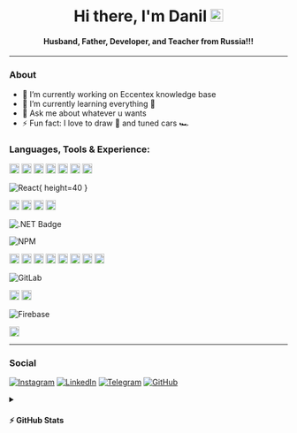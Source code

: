 <h1 align="center"> Hi there, I'm Danil <img src="https://raw.githubusercontent.com/MartinHeinz/MartinHeinz/master/wave.gif" width="23px"></h1>
<h4 align="center"> Husband, Father, Developer, and Teacher from Russia!!!</h4>

---

### About

- 🔭 I’m currently working on Eccentex knowledge base
- 🌱 I’m currently learning everything 🤣
- 💬 Ask me about whatever u wants
- ⚡ Fun fact: I love to draw 🎨 and tuned cars 🏎️

### Languages, Tools & Experience:

<!-- height="18" -->

<img src="https://img.shields.io/badge/HTML5-E34F26?logo=html5&logoColor=fff&style=flat-square" alt="HTML5" height="18">
<img src="https://img.shields.io/badge/CSS3-1572B6?logo=css3&logoColor=fff&style=flat-square" alt="CSS3" height="18">
<img src="https://img.shields.io/badge/JavaScript-F7DF1E?logo=javascript&logoColor=000&style=flat-square" alt="JavaScript" height="18">
<img src="https://img.shields.io/badge/c%23-%23239120.svg?style=for-the-badge&logo=c-sharp&logoColor=white" alt="C#" height="18">
<img src="https://img.shields.io/badge/PowerShell-5391FE?logo=powershell&logoColor=fff&style=flat-square" alt="PowerShell" height="18">
<img src="https://img.shields.io/badge/Markdown-000?logo=markdown&logoColor=fff&style=flat-square" alt="Markdown" height="18">

<img src="https://img.shields.io/badge/Node.js-393?logo=nodedotjs&logoColor=fff&style=flat-square" alt="Node.js" height="18">

![React](https://img.shields.io/badge/react-%2320232a.svg?style=for-the-badge&logo=react&logoColor=%2361DAFB&){ height=40 }

<img src="https://img.shields.io/badge/React%20Router-CA4245?logo=reactrouter&logoColor=fff&style=flat-square" alt="React Router" height="18">
<img src="https://img.shields.io/badge/Redux-764ABC?logo=redux&logoColor=fff&style=flat-square" alt="Redux" height="18">
<img src="https://img.shields.io/badge/Bootstrap-7952B3?logo=bootstrap&logoColor=fff&style=flat-square" alt="Bootstrap" height="18">
<img src="https://img.shields.io/badge/Material--UI-0081CB?logo=materialui&logoColor=fff&style=flat-square" alt="Material-UI" height="18">

![.NET Badge](https://img.shields.io/badge/.NET-512BD4?logo=dotnet&logoColor=fff&style=flat-square)

![NPM](https://img.shields.io/badge/NPM-%23000000.svg?style=for-the-badge&logo=npm&logoColor=white)

<img src="https://img.shields.io/badge/Webpack-8DD6F9?logo=webpack&logoColor=000&style=flat-square" alt="Webpack" height="18">
<img src="https://img.shields.io/badge/Sencha-86BC40?logo=sencha&logoColor=fff&style=flat-square" alt="Sencha" height="18">

<img src="https://img.shields.io/badge/Adobe-F00?logo=adobe&logoColor=fff&style=flat-square" alt="Adobe" height="18">
<img src="https://img.shields.io/badge/Adobe%20Photoshop-31A8FF?logo=adobephotoshop&logoColor=fff&style=flat-square" alt="Adobe Photoshop" height="18">
<img src="https://img.shields.io/badge/Adobe%20Illustrator-FF9A00?logo=adobeillustrator&logoColor=fff&style=flat-square" alt="Adobe Illustrator" height="18">

<img src="https://img.shields.io/badge/Visual%20Studio%20Code-007ACC?logo=visualstudiocode&logoColor=fff&style=flat-square" alt="Visual Studio Code" height="18">
<img src="https://img.shields.io/badge/Visual%20Studio-5C2D91?logo=visualstudio&logoColor=fff&style=flat-square" alt="Visual Studio" height="18">

<img src="https://img.shields.io/badge/Git-F05032?logo=git&logoColor=fff&style=flat-square" alt="Git" height="18">

![GitLab](https://img.shields.io/badge/gitlab-%23181717.svg?style=for-the-badge&logo=gitlab&logoColor=white)

<img src="https://img.shields.io/badge/GitHub-181717?logo=github&logoColor=fff&style=flat-square" alt="GitHub" height="18">

<img src="https://img.shields.io/badge/Oracle-F80000?logo=oracle&logoColor=fff&style=flat-square" alt="Oracle" height="18">

![Firebase](https://img.shields.io/badge/firebase-%23039BE5.svg?style=for-the-badge&logo=firebase)

<img src="https://img.shields.io/badge/Jira-0052CC?logo=jira&logoColor=fff&style=flat-square" alt="Jira" height="18">

---

### Social

[![Instagram](https://img.shields.io/badge/Instagram-%23E4405F.svg?style=for-the-badge&logo=Instagram&logoColor=white)](https://www.instagram.com/danil_ej9)
[![LinkedIn](https://img.shields.io/badge/linkedin-%230077B5.svg?style=for-the-badge&logo=linkedin&logoColor=white)](https://www.linkedin.com/in/dani-dani)
[![Telegram](https://img.shields.io/badge/Telegram-2CA5E0?style=for-the-badge&logo=telegram&logoColor=white)](link)
[![GitHub](https://img.shields.io/badge/github-%23121011.svg?style=for-the-badge&logo=github&logoColor=white)](https://github.com/CrappyCodeMaker)

<details>
  <summary><h4>⚡ GitHub Stats</h4></summary>

![](https://komarev.com/ghpvc/?username=CrappyCodeMaker&style=flat-square)

 </br>

<img align='left' width='47%' src='https://github-readme-stats.vercel.app/api?username=CrappyCodeMaker&theme=nord&bg_color=22272E&text_color=a4b1be&icon_color=ffc83d&hide_border=true&hide_title=false&show_icons=true&count_private=true&hide=contribs,prs' alt='stats'>
<img align='left' width='47%' src='https://github-readme-stats.vercel.app/api/top-langs/?username=CrappyCodeMaker&theme=nord&bg_color=22272E&text_color=a4b1be&hide_border=true&hide_title=false&show_icons=true&count_private=true&layout=compact' alt='langs'>

</details>

